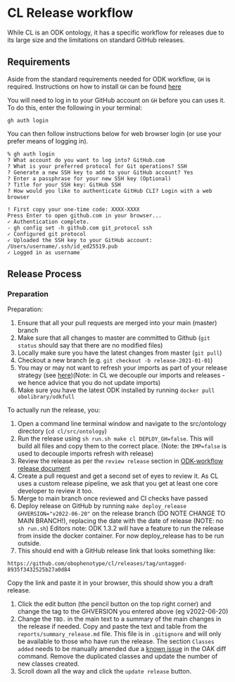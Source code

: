 # CL Release workflow

While CL is an ODK ontology, it has a specific workflow for releases due to its large size and the limitations on standard GitHub releases.

## Requirements

Aside from the standard requirements needed for ODK workflow, `GH` is required. 
Instructions on how to install `GH` can be found [here](https://cli.github.com/manual/installation)

You will need to log in to your GitHub account on `GH` before you can uses it. To do this, enter the following in your terminal:
```
gh auth login
```

You can then follow instructions below for web browser login (or use your prefer means of logging in).
```
% gh auth login
? What account do you want to log into? GitHub.com
? What is your preferred protocol for Git operations? SSH
? Generate a new SSH key to add to your GitHub account? Yes
? Enter a passphrase for your new SSH key (Optional) 
? Title for your SSH key: GitHub SSH
? How would you like to authenticate GitHub CLI? Login with a web browser

! First copy your one-time code: XXXX-XXXX
Press Enter to open github.com in your browser... 
✓ Authentication complete.
- gh config set -h github.com git_protocol ssh
✓ Configured git protocol
✓ Uploaded the SSH key to your GitHub account: /Users/username/.ssh/id_ed25519.pub
✓ Logged in as username
```

## Release Process

### Preparation 

Preparation:

1. Ensure that all your pull requests are merged into your main (master) branch
1. Make sure that all changes to master are committed to Github (`git status` should say that there are no modified files)
1. Locally make sure you have the latest changes from master (`git pull`)
1. Checkout a new branch (e.g. `git checkout -b release-2021-01-01`)
1. You may or may not want to refresh your imports as part of your release strategy (see [here](UpdateImports.md))(Note: in CL we decouple our imports and releases - we hence advice that you do not update imports)
1. Make sure you have the latest ODK installed by running `docker pull obolibrary/odkfull`

To actually run the release, you:

1. Open a command line terminal window and navigate to the src/ontology directory (`cd cl/src/ontology`)
1. Run the release using `sh run.sh make cl DEPLOY_GH=false`. This will build all files and copy them to the correct place. (Note: the `IMP=false` is used to decouple imports refresh with release)
1. Review the release as per the `review release` section in [ODK-workflow release document](odk-workflows/ReleaseWorkflow.md)
1. Create a pull request and get a second set of eyes to review it. As CL uses a custom release pipeline, we ask that you get at least one core developer to review it too.
1. Merge to main branch once reviewed and CI checks have passed
1. Deploy release on GitHub by running `make deploy_release GHVERSION="v2022-06-20"` on the release branch (DO NOTE CHANGE TO MAIN BRANCH!), replacing the date with the date of release (NOTE: no `sh run.sh`)
Editors note: ODK 1.3.2 will have a feature to run the release from inside the docker container. For now deploy_release has to be run outside.
1. This should end with a GitHub release link that looks something like:
```
https://github.com/obophenotype/cl/releases/tag/untagged-8935f3432525b27a0d84
``` 
Copy the link and paste it in your browser, this should show you a draft release. 
1. Click the edit button (the pencil button on the top right corner) and change the tag to the GHVERSION you entered above (eg v2022-06-20)
2. Change the `TBD.` in the main text to a summary of the main changes in the release if needed. Copy and paste the text and table from the `reports/summary_release.md` file. This file is in `.gitignore` and will only be available to those who have run the release. The section `Classes added` needs to be manually amended due a [known issue](https://github.com/INCATools/ontology-access-kit/issues/732) in the OAK diff command. Remove the duplicated classes and update the number of new classes created.
3. Scroll down all the way and click the `update release` button. 


